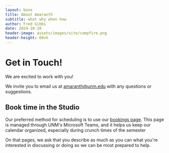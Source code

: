 ```yaml
---
layout: base
title: About Amaranth
subtitle: what why when how
author: Fred Gibbs
date: 2024-10-28
header-image: assets/images/site/campfire.png
header-height: 60vh
---
```


# Get in Touch!
We are excited to work with you!

We invite you to email us at <amaranth@unm.edu> with any questions or suggestions.

## Book time in the Studio
Our preferred method for scheduling is to use our [bookings page](https://outlook.office.com/book/HistoryAmaranth@unmm.onmicrosoft.com/?ismsaljsauthenabled). This page is managed through UNM's Microsoft Teams, and it helps us keep our calendar organized, especially during crunch times of the semester  

On that pages, we ask that you describe as much as you can what you're interested in discussing or doing so we can be most prepared to help. 